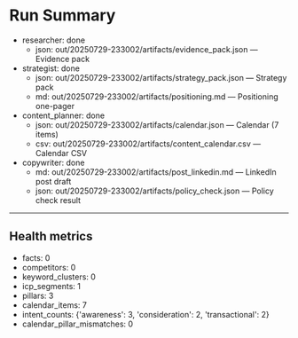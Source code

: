# Run Summary

- researcher: done
  - json: out/20250729-233002/artifacts/evidence_pack.json — Evidence pack
- strategist: done
  - json: out/20250729-233002/artifacts/strategy_pack.json — Strategy pack
  - md: out/20250729-233002/artifacts/positioning.md — Positioning one-pager
- content_planner: done
  - json: out/20250729-233002/artifacts/calendar.json — Calendar (7 items)
  - csv: out/20250729-233002/artifacts/content_calendar.csv — Calendar CSV
- copywriter: done
  - md: out/20250729-233002/artifacts/post_linkedin.md — LinkedIn post draft
  - json: out/20250729-233002/artifacts/policy_check.json — Policy check result

---
## Health metrics
- facts: 0
- competitors: 0
- keyword_clusters: 0
- icp_segments: 1
- pillars: 3
- calendar_items: 7
- intent_counts: {'awareness': 3, 'consideration': 2, 'transactional': 2}
- calendar_pillar_mismatches: 0
